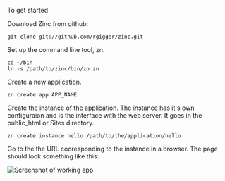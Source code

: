 To get started

Download Zinc from github:

	git clone git://github.com/rgigger/zinc.git

Set up the command line tool, zn.

	cd ~/bin
	ln -s /path/to/zinc/bin/zn zn

Create a new application.

	zn create app APP_NAME

Create the instance of the application. The instance has it's own configuraion and is the
interface with the web server. It goes in the public_html or Sites directory.

	zn create instance hello /path/to/the/application/hello
	
Go to the the URL cooresponding to the instance in a browser. The page should look something like this:

![Screenshot of working app](http://rgigger.github.com/firstscreen.png)